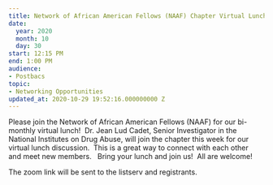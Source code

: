 ```yaml
---
title: Network of African American Fellows (NAAF) Chapter Virtual Lunch
date:
  year: 2020
  month: 10
  day: 30
start: 12:15 PM
end: 1:00 PM
audience:
- Postbacs
topic:
- Networking Opportunities
updated_at: 2020-10-29 19:52:16.000000000 Z
---
```

Please join the Network of African American Fellows (NAAF) for our
bi-monthly virtual lunch!  Dr. Jean Lud Cadet, Senior Investigator in
the National Institutes on Drug Abuse, will join the chapter this week
for our virtual lunch discussion.  This is a great way to connect
with each other and meet new members.   Bring your lunch and join us! 
All are welcome! 

The zoom link will be sent to the listserv and registrants. 

 
